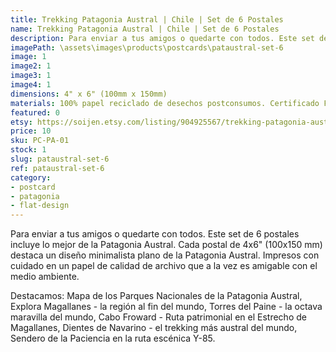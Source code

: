 ```yaml
---
title: Trekking Patagonia Austral | Chile | Set de 6 Postales
name: Trekking Patagonia Austral | Chile | Set de 6 Postales
description: Para enviar a tus amigos o quedarte con todos. Este set de 6 postales incluye lo mejor de la Patagonia Austral. Impresos con cuidado en un papel de calidad de archivo que a la vez es amigable con el medio ambiente.
imagePath: \assets\images\products\postcards\pataustral-set-6
image: 1
image2: 1
image3: 1
image4: 1
dimensions: 4" x 6" (100mm x 150mm)
materials: 100% papel reciclado de desechos postconsumos. Certificado FSC.
featured: 0
etsy: https://soijen.etsy.com/listing/904925567/trekking-patagonia-austral-chile-set-of?utm_source=Copy&utm_medium=ListingManager&utm_campaign=Share&utm_term=so.lmsm&share_time=1695261294110
price: 10
sku: PC-PA-01
stock: 1
slug: pataustral-set-6
ref: pataustral-set-6
category:
- postcard
- patagonia
- flat-design
---
```

Para enviar a tus amigos o quedarte con todos. Este set de 6 postales incluye lo mejor de la Patagonia Austral. Cada postal de 4x6" (100x150 mm) destaca un diseño minimalista plano de la Patagonia Austral. Impresos con cuidado en un papel de calidad de archivo que a la vez es amigable con el medio ambiente.

Destacamos: Mapa de los Parques Nacionales de la Patagonia Austral, Explora Magallanes - la región al fin del mundo, Torres del Paine - la octava maravilla del mundo, Cabo Froward - Ruta patrimonial en el Estrecho de Magallanes, Dientes de Navarino - el trekking más austral del mundo, Sendero de la Paciencia en la ruta escénica Y-85.
